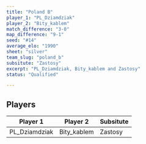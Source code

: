 ```yaml
---
title: "Poland B"
player_1: "PL_Dziamdziak"
player_2: "Bity_kablem"
match_difference: "3-0"
map_difference: "9-1"
seed: "#14"
average_elo: "1990"
sheet: "silver"
team_slug: "poland_b"
subsitute: "Zastosy"
excerpt: "PL_Dziamdziak, Bity_kablem and Zastosy"
status: "Qualified"

---
```

## Players

| Player 1 | Player 2 | Subsitute |
| -- | -- | -- |
| PL_Dziamdziak | Bity_kablem | Zastosy |
